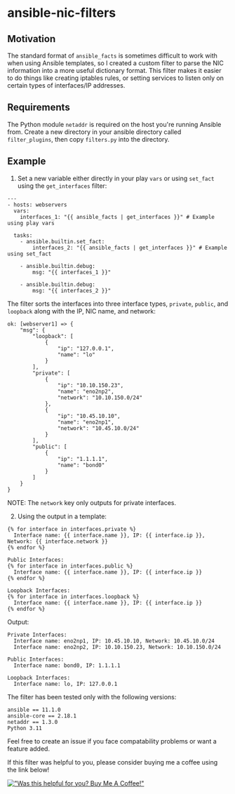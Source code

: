 # ansible-nic-filters
## Motivation
The standard format of `ansible_facts` is sometimes difficult to work with when using Ansible templates, so I created a custom filter to parse the NIC information into a more useful dictionary format. 
This filter makes it easier to do things like creating iptables rules, or setting services to listen only on certain types of interfaces/IP addresses.

## Requirements
The Python module `netaddr` is required on the host you're running Ansible from.
Create a new directory in your ansible directory called `filter_plugins`, then copy `filters.py` into the directory.

## Example
1. Set a new variable either directly in your play `vars` or using `set_fact` using the `get_interfaces` filter:
```
---
- hosts: webservers
  vars:
    interfaces_1: "{{ ansible_facts | get_interfaces }}" # Example using play vars

  tasks:
    - ansible.builtin.set_fact:
        interfaces_2: "{{ ansible_facts | get_interfaces }}" # Example using set_fact
      
    - ansible.builtin.debug:
        msg: "{{ interfaces_1 }}"

    - ansible.builtin.debug:
        msg: "{{ interfaces_2 }}"
```
The filter sorts the interfaces into three interface types, `private`, `public`, and `loopback` along with the IP, NIC name, and network:
```
ok: [webserver1] => {
    "msg": {
        "loopback": [
            {
                "ip": "127.0.0.1",
                "name": "lo"
            }
        ],
        "private": [
            {
                "ip": "10.10.150.23",
                "name": "eno2np2",
                "network": "10.10.150.0/24"
            },
            {
                "ip": "10.45.10.10",
                "name": "eno2np1",
                "network": "10.45.10.0/24"
            }
        ],
        "public": [
            {
                "ip": "1.1.1.1",
                "name": "bond0"
            }
        ]
    }
}
```
NOTE: The `network` key only outputs for private interfaces.

2. Using the output in a template:
```Private Interfaces:
{% for interface in interfaces.private %}
  Interface name: {{ interface.name }}, IP: {{ interface.ip }}, Network: {{ interface.network }}
{% endfor %}

Public Interfaces:
{% for interface in interfaces.public %}
  Interface name: {{ interface.name }}, IP: {{ interface.ip }}
{% endfor %}

Loopback Interfaces:
{% for interface in interfaces.loopback %}
  Interface name: {{ interface.name }}, IP: {{ interface.ip }}
{% endfor %}
```
Output:
```
Private Interfaces:
  Interface name: eno2np1, IP: 10.45.10.10, Network: 10.45.10.0/24
  Interface name: eno2np2, IP: 10.10.150.23, Network: 10.10.150.0/24

Public Interfaces:
  Interface name: bond0, IP: 1.1.1.1

Loopback Interfaces:
  Interface name: lo, IP: 127.0.0.1
```

The filter has been tested only with the following versions:
```
ansible == 11.1.0
ansible-core == 2.18.1
netaddr == 1.3.0
Python 3.11
```

Feel free to create an issue if you face compatability problems or want a feature added.

If this filter was helpful to you, please consider buying me a coffee using the link below!

[!["Was this helpful for you? Buy Me A Coffee!"](https://www.buymeacoffee.com/assets/img/custom_images/orange_img.png)](https://www.buymeacoffee.com/cliimatta)

